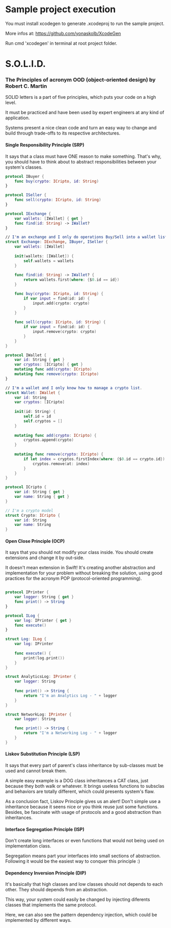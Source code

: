 # Sample project execution

You must install xcodegen to generate .xcodeproj to run the sample project. 

More infos at: https://github.com/yonaskolb/XcodeGen

Run cmd 'xcodegen' in terminal at root project folder.

# S.O.L.I.D. 
### The Principles of acronym OOD (object-oriented design) by Robert C. Martin 

SOLID letters is a part of five principles, which puts your code on a high level. 

It must be practiced and have been used by expert engineers at any kind of application.

Systems present a nice clean code and turn an easy way to change and build through trade-offs to its respective architectures.

#### Single Responsibility Principle (SRP)

It says that a class must have ONE reason to make something. That's why, you should have to think about to abstract responsibilities between your system's classes.

```swift
protocol IBuyer {
    func buy(crypto: ICripto, id: String)
}

protocol ISeller {
    func sell(crypto: ICripto, id: String)
}

protocol IExchange {
    var wallets: [IWallet] { get }
    func find(id: String) -> IWallet?
}

// I'm an exchange and I only do operations Buy/Sell into a wallet list
struct Exchange: IExchange, IBuyer, ISeller {
    var wallets: [IWallet]
    
    init(wallets: [IWallet]) {
        self.wallets = wallets
    }
    
    func find(id: String) -> IWallet? {
        return wallets.first(where: {$0.id == id})
    }

    func buy(crypto: ICripto, id: String) {
        if var input = find(id: id) {
            input.add(crypto: crypto)
        }
    }
    
    func sell(crypto: ICripto, id: String) {
        if var input = find(id: id) {
            input.remove(crypto: crypto)
        }
    }
}

protocol IWallet {
    var id: String { get }
    var cryptos: [ICripto] { get }
    mutating func add(crypto: ICripto)
    mutating func remove(crypto: ICripto)
}

// I'm a wallet and I only know how to manage a crypto list.
struct Wallet: IWallet {
    var id: String
    var cryptos: [ICripto]
    
    init(id: String) {
        self.id = id
        self.cryptos = []
    }
    
    mutating func add(crypto: ICripto) {
        cryptos.append(crypto)
    }
    
    mutating func remove(crypto: ICripto) {
        if let index = cryptos.firstIndex(where: {$0.id == crypto.id}) {
            cryptos.remove(at: index)
        }
    }
}

protocol ICripto {
    var id: String { get }
    var name: String { get }
}

// I'm a crypto model
struct Crypto: ICripto {
    var id: String
    var name: String
}

```

#### Open Close Principle (OCP) 

It says that you should not modify your class inside. You should create extensions and change it by out-side. 

It doesn't mean extension in Swift! It's creating another abstraction and implementation for your problem without breaking the solution, using good practices for the acronym POP (protocol-oriented programming).

```swift

protocol IPrinter {
    var logger: String { get }
    func print() -> String
}

protocol ILog {
    var log: IPrinter { get }
    func execute()
}

struct Log: ILog {
    var log: IPrinter
    
    func execute() {
        print(log.print())
    }
}

struct AnalyticsLog: IPrinter {
    var logger: String
    
    func print() -> String {
        return "I'm an Analytics Log - " + logger
    }
}

struct NetworkLog: IPrinter {
    var logger: String

    func print() -> String {
        return "I'm a Networking Log - " + logger
    }
}

```

#### Liskov Substitution Principle (LSP)

It says that every part of parent's class inheritance by sub-classes must be used and cannot break them.

A simple easy example is a DOG class inheritances a CAT class, just because they both walk or whatever. It brings useless functions to subsclas and behaviors are totally different, which could presents system's flaw.
 
As a conclusion fact, Liskov Principle gives us an alert! Don't simple use a inheritance because it seens nice or you think reuse just some functions. Besides, be fascinate with usage of protocols and a good abstraction than inheritances.

#### Interface Segregation Principle (ISP)

Don't create long interfaces or even functions that would not being used on implementation class.

Segregation means part your interfaces into small sections of abstraction. Following it would be the easiest way to conquer this principle :)

#### Dependency Inversion Principle (DIP)

It's basically that high classes and low classes should not depends to each other. They should depends from an abstraction. 

This way, your system could easily be changed by injecting diferents classes that implements the same protocol.

Here, we can also see the pattern dependency injection, which could be implemented by different ways.
